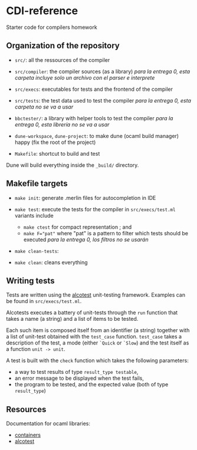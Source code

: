 # CDI-reference
Starter code for compilers homework

## Organization of the repository

- `src/`: all the ressources of the compiler
- `src/compiler`: the compiler sources (as a library) *para la entrega 0, esta carpeta incluye solo un archivo con el parser e interprete*
- `src/execs`: executables for tests and the frontend of the compiler
- `src/tests`: the test data used to test the compiler *para la entrega 0, esta carpeta no se va a usar*

- `bbctester/`: a library with helper tools to test the compiler *para la entrega 0, esta librería no se va a usar*

- `dune-workspace`, `dune-project`: to make dune (ocaml build manager) happy (fix the root of the project)
- `Makefile`: shortcut to build and test


Dune will build everything inside the `_build/` directory.

## Makefile targets

- `make init`: generate .merlin files for autocompletion in IDE

- `make test`: execute the tests for the compiler in `src/execs/test.ml`
  variants include 
  * `make ctest` for compact representation ; and
  * `make F="pat"` where "pat" is a pattern to filter which tests should be executed *para la entrega 0, los filtros no se usarán*
  
- `make clean-tests`:
- `make clean`: cleans everything


## Writing tests

Tests are written using the [alcotest](https://github.com/mirage/alcotest) unit-testing framework. Examples can be found in `src/execs/test.ml`.

Alcotests executes a battery of unit-tests through the `run` function that takes a name (a string) and a list of items to be tested.

Each such item is composed itself from an identifier (a string) together with a list of unit-test obtained with the `test_case` function.
`test_case` takes a description of the test, a mode (either ``` `Quick ``` or ``` `Slow ```) and the test itself as a function `unit -> unit`.

A test is built with the `check` function which takes the following parameters:
- a way to test results of type `result_type testable`,
- an error message to be displayed when the test fails,
- the program to be tested, and the expected value (both of type `result_type`)



## Resources

Documentation for ocaml libraries:
- [containers](http://c-cube.github.io/ocaml-containers/last/)
- [alcotest](https://mirage.github.io/alcotest/alcotest/index.html)

